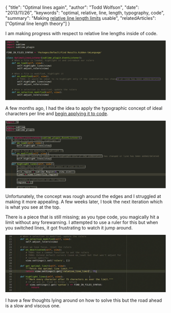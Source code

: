 {
  "title": "Optimal lines again",
  "author": "Todd Wolfson",
  "date": "2013/11/26",
  "keywords": "optimal, relative, line, length, typography, code",
  "summary": "Making [relative line length limits](/2013-09-08-optimal-line-length-theory) usable",
  "relatedArticles": ["Optimal line length theory"]
}

I am making progress with respect to relative line lengths inside of code.

![Relative line length](/public/images/articles/optimal-lines.png)

A few months ago, I had the idea to apply the typographic concept of
ideal characters per line and [begin applying it to code][optimal-lines-v1].

[optimal-lines-v1]: /2013-09-08-optimal-line-length-theory

![Proof of concept](/public/images/articles/optimal-lines-poc.png)

Unfortunately, the concept was rough around the edges and I struggled at
making it more appealing. A few weeks later, I took the next iteration
which is what you see at the top.

There is a piece that is still missing; as you type code, you magically hit
a limit without any forewarning. I attempted to use a ruler for this but
when you switched lines, it got frustrating to watch it jump around.

![Ruler jump](/public/images/articles/optimal-lines-ruler.gif)

I have a few thoughts lying around on how to solve this but the road ahead
is a slow and viscous one.
